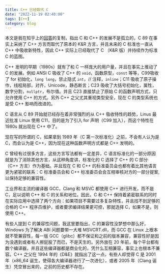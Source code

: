 ```yaml
---
title: C++ 已经取代 C
date: "2022-11-19 02:40:00"
tags: [C++]
category: blog
---
```

本文是我在知乎上的[回答](https://www.zhihu.com/question/266995763/answer/2765466772)的复制，指出 C 和 C++ 的发展不是孤立的，C 89 在事实上采纳了 C++ 方言而取代了原本的 K\&R 方言，并且未来的 C 标准也一直从 C++ 中吸收新特性，因此 C++ 实际上已经取代了 C （K\&R 版）并持续作为标准 C 的蓝图。

<!-- more -->

C++ 发明的早期（1980s）就有了和 C 一样庞大的用户量，并且在事实上推动了 C 的发展。例如 ANSI C 吸收了 C++ 的 `void`，函数原型，`const` 等等，C99吸收了 for 初始化，`long long`，禁止隐式 `int`，// 注释，`inline`；C11 吸收了原子操作，线程局部，对齐，Unicode，静态断言；C23 吸收了大括号初始化，属性，数字分割，`nullptr`，布尔值。并且 C23 直接禁止了原始 C 的函数声明方式，只允许使用 C++ 的方式。另外 C++ 之父尤其重视类型安全，现在 C 的类型系统也是受 C++ 影响而改进的。

C 语言从 C 89 开始就已经存在着非常强烈的从 C++ 吸收特性的趋势，Linus 最近批准 Linux 使用 C11，目的是为了引入 for 声明（C99 加入），而这个特性在 1980s 就出现在 C++ 中了。

现在写的所谓的 C，如果拿到 1989 年（C 第一次标准化）之前，不会有人认为是 C，而会认为是 C++，因为现在这种函数声明方式都是 C++ 发明的。

C 曾经有过很多方言，这些方言写法都有一定差异，C 语言标准化的一部分原因就是为了消除其他方言，从这种角度讲，标准化的 C 选择了 C++ 的 C 部分（C++ 方言）作为基础。并且现在 C 和 C++ 的标准委员会也都有着比其他语言更为紧密的联系：C 标准委员会和 C++ 标准委员会会互相审核对方的一部分提案,以保持足够的兼容性。

工业界和主流的编译器 GCC，Clang 和 MSVC 都使用 C++ 进行开发，而不是 C，足以说明 C++ 和 C 的关系和地位。因此，C 和 C++ 保持着紧密联系的同时在实际应用中选择了两个方向：如果项目不需要过多复杂特性，并且找不到足够的合格的 C++ 程序员维护，或者要求编译结果更可控，那就选择 C，如果不是，则使用 C++。

有些人提到 C 的兼容性问题，我这里要指出，C 的兼容性没梦想中那么好，Windows 为了解决 ABI 问题要带一大堆 MSVCRT.dll，而 GCC 在 Linux 上根本就不管兼容性，每一版 GCC（glibc）都不保证和之前的版本兼容，兼容性好是因为没遇到或者有人擦屁股了而已，不是天生的。另外放在 20 年前，每个平台都有数个编译器，并且这些编译器都是商业化的，凭什么互相兼容，事实上也根本不兼容。C++ 之父在 1994 年的《D\&E》就指出了这一点，有些人却觉得 C 是 2001 年（x86\_64 诞生，使得各大编译器进行了一次进化），或者 2005 年（Clang 诞生）凭空冒出来的，之前的历史都不存在。
